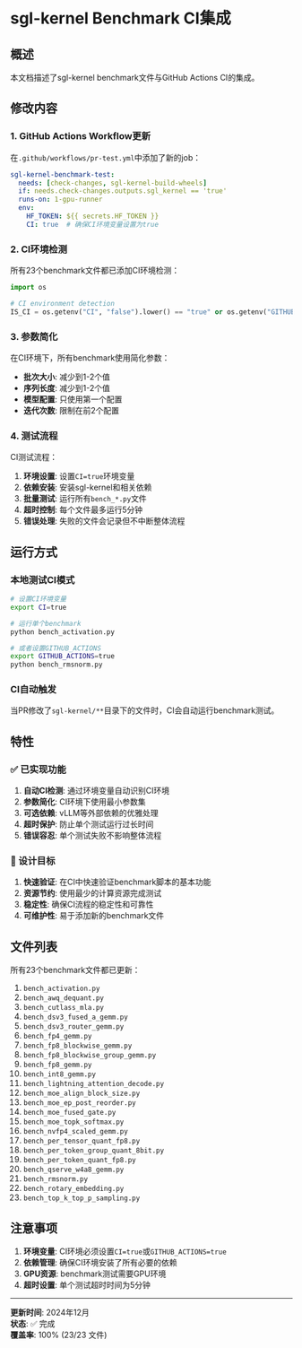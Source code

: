 # sgl-kernel Benchmark CI集成

## 概述

本文档描述了sgl-kernel benchmark文件与GitHub Actions CI的集成。

## 修改内容

### 1. GitHub Actions Workflow更新

在`.github/workflows/pr-test.yml`中添加了新的job：

```yaml
sgl-kernel-benchmark-test:
  needs: [check-changes, sgl-kernel-build-wheels]
  if: needs.check-changes.outputs.sgl_kernel == 'true'
  runs-on: 1-gpu-runner
  env:
    HF_TOKEN: ${{ secrets.HF_TOKEN }}
    CI: true  # 确保CI环境变量设置为true
```

### 2. CI环境检测

所有23个benchmark文件都已添加CI环境检测：

```python
import os

# CI environment detection
IS_CI = os.getenv("CI", "false").lower() == "true" or os.getenv("GITHUB_ACTIONS", "false").lower() == "true"
```

### 3. 参数简化

在CI环境下，所有benchmark使用简化参数：

- **批次大小**: 减少到1-2个值
- **序列长度**: 减少到1-2个值  
- **模型配置**: 只使用第一个配置
- **迭代次数**: 限制在前2个配置

### 4. 测试流程

CI测试流程：

1. **环境设置**: 设置`CI=true`环境变量
2. **依赖安装**: 安装sgl-kernel和相关依赖
3. **批量测试**: 运行所有`bench_*.py`文件
4. **超时控制**: 每个文件最多运行5分钟
5. **错误处理**: 失败的文件会记录但不中断整体流程

## 运行方式

### 本地测试CI模式

```bash
# 设置CI环境变量
export CI=true

# 运行单个benchmark
python bench_activation.py

# 或者设置GITHUB_ACTIONS
export GITHUB_ACTIONS=true
python bench_rmsnorm.py
```

### CI自动触发

当PR修改了`sgl-kernel/**`目录下的文件时，CI会自动运行benchmark测试。

## 特性

### ✅ 已实现功能

1. **自动CI检测**: 通过环境变量自动识别CI环境
2. **参数简化**: CI环境下使用最小参数集
3. **可选依赖**: vLLM等外部依赖的优雅处理
4. **超时保护**: 防止单个测试运行过长时间
5. **错误容忍**: 单个测试失败不影响整体流程

### 🎯 设计目标

1. **快速验证**: 在CI中快速验证benchmark脚本的基本功能
2. **资源节约**: 使用最少的计算资源完成测试
3. **稳定性**: 确保CI流程的稳定性和可靠性
4. **可维护性**: 易于添加新的benchmark文件

## 文件列表

所有23个benchmark文件都已更新：

1. `bench_activation.py`
2. `bench_awq_dequant.py`
3. `bench_cutlass_mla.py`
4. `bench_dsv3_fused_a_gemm.py`
5. `bench_dsv3_router_gemm.py`
6. `bench_fp4_gemm.py`
7. `bench_fp8_blockwise_gemm.py`
8. `bench_fp8_blockwise_group_gemm.py`
9. `bench_fp8_gemm.py`
10. `bench_int8_gemm.py`
11. `bench_lightning_attention_decode.py`
12. `bench_moe_align_block_size.py`
13. `bench_moe_ep_post_reorder.py`
14. `bench_moe_fused_gate.py`
15. `bench_moe_topk_softmax.py`
16. `bench_nvfp4_scaled_gemm.py`
17. `bench_per_tensor_quant_fp8.py`
18. `bench_per_token_group_quant_8bit.py`
19. `bench_per_token_quant_fp8.py`
20. `bench_qserve_w4a8_gemm.py`
21. `bench_rmsnorm.py`
22. `bench_rotary_embedding.py`
23. `bench_top_k_top_p_sampling.py`

## 注意事项

1. **环境变量**: CI环境必须设置`CI=true`或`GITHUB_ACTIONS=true`
2. **依赖管理**: 确保CI环境安装了所有必要的依赖
3. **GPU资源**: benchmark测试需要GPU环境
4. **超时设置**: 单个测试超时时间为5分钟

---

**更新时间**: 2024年12月  
**状态**: ✅ 完成  
**覆盖率**: 100% (23/23 文件)
